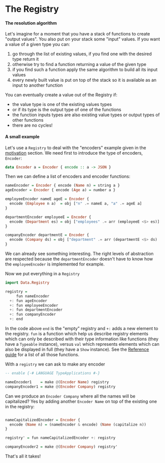 # The Registry

#### The resolution algorithm

Let's imagine for a moment that you have a stack of functions to create "output values". You also put on your stack some "input" values. If you want a value of a given type you can:

 1. go through the list of existing values, if you find one with the desired type return it
 1. otherwise try to find a function returning a value of the given type
 1. if you find such a function apply the same algorithm to build all its input values
 1. every newly built value is put on top of the stack so it is available as an input to another function

You can eventually create a value out of the Registry if:

 - the value type is one of the existing values types
 - or if its type is the output type of one of the functions
 - the function inputs types are also existing value types or output types of other functions
 - there are no cycles!

#### A small example

Let's use a `Registry` to deal with the "encoders" example given in the [motivation](./motivation.md) section. We need first to introduce the type of encoders, `Encoder`:

```haskell
data Encoder a = Encoder { encode :: a -> JSON }
```

Then we can define a list of encoders and encoder functions:

```haskell
nameEncoder = Encoder { encode (Name n) = string a }
ageEncoder = Encoder { encode (Age a) = number a }

employeeEncoder nameE ageE = Encoder {
  encode (Employee n a)  = obj ["n" .= nameE a, "a" .= ageE a]
}

departmentEncoder employeeE = Encoder {
  encode (Department es) = obj ["employees" .= arr (employeeE <$> es)]
}

companyEncoder departmentE = Encoder {
  encode (Company ds) = obj ["department" .= arr (departmentE <$> ds)
}
```

We can already see something interesting. The right levels of abstraction are respected because the `departmentEncoder` doesn't have to know how the `employeeEncoder` is implemented for example.

Now we put everything in a `Registry`
```haskell
import Data.Registry

registry =
     fun nameEncoder
  +: fun ageEncoder
  +: fun employeeEncoder
  +: fun departmentEncoder
  +: fun companyEncoder
  +: end
```

In the code above `end` is the "empty" registry and `+:` adds a new element to the registry. `fun` is a function which help us describe registry elements which can only be described with their type information like functions (they have a `Typeable` instance), versus `val` which represents elements which can also be displayed in full (they have a `Show` instance). See the [Reference guide](./reference.md) for a list of all those functions.

With a `registry` we can ask to make any encoder
```haskell
-- enable {-# LANGUAGE TypeApplications #-}

nameEncoder1    = make @(Encoder Name) registry
companyEncoder1 = make @(Encoder Company) registry
```

Can we produce an `Encoder Company` where all the names will be capitalized? Yes by adding another `Encoder Name` on top of the existing one in the registry:
```haskell

nameCapitalizedEncoder = Encoder {
  encode (Name n) = (nameEncoder & encode) (Name (capitalize n))
}

registry' = fun nameCapitalizedEncoder +: registry

companyEncoder2 = make @(Encoder Company) registry'
```

That's all it takes!